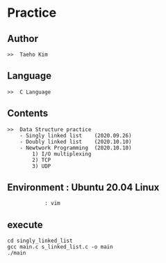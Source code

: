 # Practice

## Author
	>>	Taeho Kim
## Language
	>>	C Language
## Contents
	>>	Data Structure practice
		- Singly linked list	(2020.09.26)
		- Doubly linked list	(2020.10.10)
		- Newtwork Programming	(2020.10.10)
			1) I/O multiplexing
			2) TCP
			3) UDP

## Environment	: Ubuntu 20.04 Linux
				: vim
## execute
	cd singly_linked_list
	gcc main.c s_linked_list.c -o main
	./main
